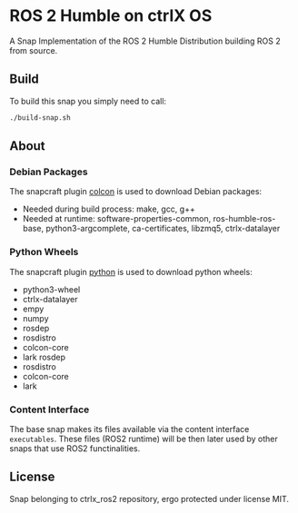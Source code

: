 # ROS 2 Humble on ctrlX OS
A Snap Implementation of the ROS 2 Humble Distribution building ROS 2 from source.

## Build
To build this snap you simply need to call:

```bash
./build-snap.sh
```

## About
### Debian Packages

The snapcraft plugin [colcon](https://snapcraft.io/docs/colcon-plugin) is used to download Debian packages:

* Needed during build process: make, gcc, g++
* Needed at runtime: software-properties-common, ros-humble-ros-base, python3-argcomplete, ca-certificates, libzmq5, ctrlx-datalayer

### Python Wheels

The snapcraft plugin [python](https://snapcraft.io/docs/python-plugin) is used to download python wheels:

* python3-wheel
* ctrlx-datalayer
* empy
* numpy
* rosdep 
* rosdistro
* colcon-core
* lark rosdep 
* rosdistro
* colcon-core
* lark

### Content Interface

The base snap makes its files available via the content interface `executables`. These files (ROS2 runtime) will be then later used by other snaps that use ROS2 functinalities.


## License
Snap belonging to ctrlx_ros2 repository, ergo protected under license MIT.
